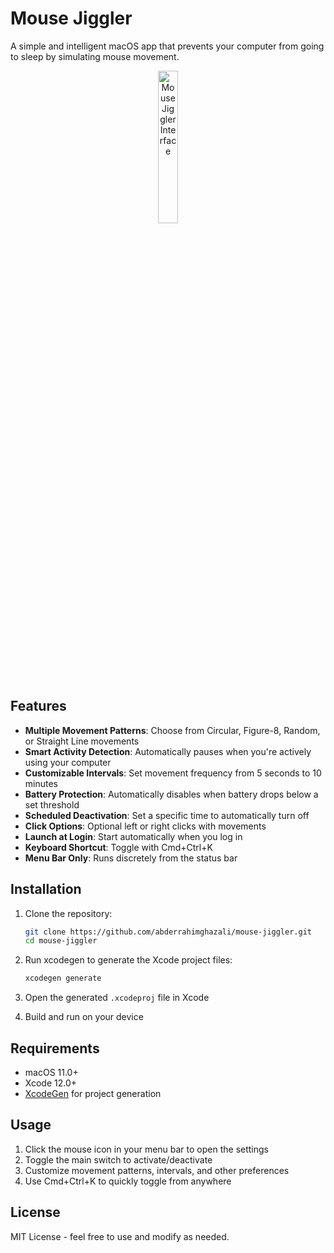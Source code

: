 # Mouse Jiggler

A simple and intelligent macOS app that prevents your computer from going to sleep by simulating mouse movement.

<div align="center">
<img src="https://i.imgur.com/4IyAVsB.png" alt="Mouse Jiggler Interface" width="25%">
</div>

## Features

- **Multiple Movement Patterns**: Choose from Circular, Figure-8, Random, or Straight Line movements
- **Smart Activity Detection**: Automatically pauses when you're actively using your computer
- **Customizable Intervals**: Set movement frequency from 5 seconds to 10 minutes
- **Battery Protection**: Automatically disables when battery drops below a set threshold
- **Scheduled Deactivation**: Set a specific time to automatically turn off
- **Click Options**: Optional left or right clicks with movements
- **Launch at Login**: Start automatically when you log in
- **Keyboard Shortcut**: Toggle with Cmd+Ctrl+K
- **Menu Bar Only**: Runs discretely from the status bar

## Installation

1. Clone the repository:
   ```bash
   git clone https://github.com/abderrahimghazali/mouse-jiggler.git
   cd mouse-jiggler
   ```

2. Run xcodegen to generate the Xcode project files:
   ```bash
   xcodegen generate
   ```

3. Open the generated `.xcodeproj` file in Xcode

4. Build and run on your device

## Requirements

- macOS 11.0+
- Xcode 12.0+
- [XcodeGen](https://github.com/yonaskolb/XcodeGen) for project generation

## Usage

1. Click the mouse icon in your menu bar to open the settings
2. Toggle the main switch to activate/deactivate
3. Customize movement patterns, intervals, and other preferences
4. Use Cmd+Ctrl+K to quickly toggle from anywhere

## License

MIT License - feel free to use and modify as needed.